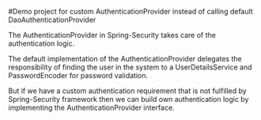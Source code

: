 #Demo project for custom AuthenticationProvider instead of calling default DaoAuthenticationProvider

The AuthenticationProvider in Spring-Security takes care of the authentication logic.

The default implementation of the AuthenticationProvider delegates the responsibility of finding the user in the system to a UserDetailsService and PasswordEncoder for password validation.

But if we have a custom authentication requirement that is not fulfilled by Spring-Security framework then we can build own authentication logic by implementing the AuthenticationProvider interface.